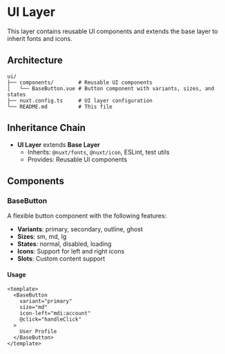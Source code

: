 # UI Layer

This layer contains reusable UI components and extends the base layer to inherit fonts and icons.

## Architecture

```
ui/
├── components/        # Reusable UI components
│   └── BaseButton.vue # Button component with variants, sizes, and states
├── nuxt.config.ts     # UI layer configuration
└── README.md          # This file
```

## Inheritance Chain

- **UI Layer** extends **Base Layer**
  - Inherits: `@nuxt/fonts`, `@nuxt/icon`, ESLint, test utils
  - Provides: Reusable UI components

## Components

### BaseButton

A flexible button component with the following features:
- **Variants**: primary, secondary, outline, ghost
- **Sizes**: sm, md, lg
- **States**: normal, disabled, loading
- **Icons**: Support for left and right icons
- **Slots**: Custom content support

#### Usage

```vue
<template>
  <BaseButton 
    variant="primary" 
    size="md" 
    icon-left="mdi:account"
    @click="handleClick"
  >
    User Profile
  </BaseButton>
</template>
```
